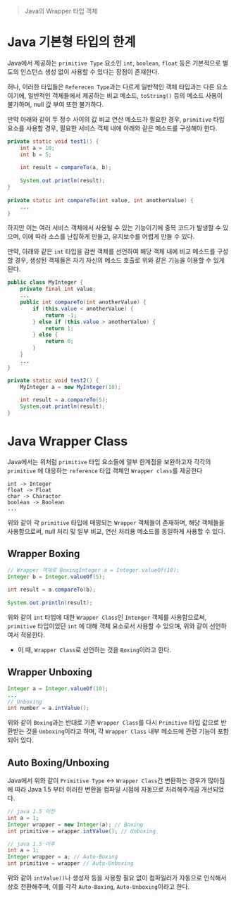 > Java의 Wrapper 타입 객체

# Java 기본형 타입의 한계
Java에서 제공하는 `primitive Type` 요소인 `int`, `boolean`, `float` 등은 기본적으로 별도의 인스턴스 생성 없이 사용할 수 있다는 장점이 존재한다.

허나, 이러한 타입들은 `Referecen Type`과는 다르게 일반적인 객체 타입과는 다른 요소이기에, 일반적인 객체들에서 제공하는 비교 메소드, `toString()` 등의 메소드 사용이 불가하며, null 값 부여 또한 불가하다.

만약 아래와 같이 두 정수 사이의 값 비교 연산 메소드가 필요한 경우, `primitive` 타입 요소를 사용할 경우, 필요한 서비스 객체 내에 아래와 같은 메소드를 구성해야 한다.
```java
private static void test1() {  
    int a = 10;  
    int b = 5;  
  
    int result = compareTo(a, b);  
  
    System.out.println(result);  
}  
  
private static int compareTo(int value, int anotherValue) {  
    ...
}
```

하지만 이는 여러 서비스 객체에서 사용될 수 있는 기능이기에 중복 코드가 발생할 수 있으며, 이에 따라 소스를 난잡하게 만들고, 유지보수를 어렵게 만들 수 있다.

만약, 아래와 같은 `int` 타입을 감싼 객체를 선언하여 해당 객체 내에 비교 메소드를 구성할 경우, 생성된 객체들은 자기 자신의 메소드 호출로 위와 같은 기능을 이용할 수 있게 된다.
```java
public class MyInteger {  
    private final int value;
    ... 
    public int compareTo(int anotherValue) {  
        if (this.value < anotherValue) {  
            return -1;  
        } else if (this.value > anotherValue) {  
            return 1;  
        } else {  
            return 0;  
        }  
    }
    ...
}

private static void test2() {  
    MyInteger a = new MyInteger(10);  
  
    int result = a.compareTo(5);  
    System.out.println(result);  
}
```

# Java Wrapper Class
Java에서는 위처럼 `primitive` 타입 요소들에 일부 한계점을 보완하고자 각각의 `primitive` 에 대응하는  `reference` 타입 객체인 `Wrapper class`를 제공한다

```text
int -> Integer
float -> Float
char -> Charactor
boolean -> Boolean
...
```

위와 같이 각 `primitive` 타입에 매핑되는 `Wrapper` 객체들이 존재하며, 해당 객체들을 사용함으로써, null 처리 및 일부 비교, 연산 처리용 메소드를 동일하게 사용할 수 있다.

## Wrapper Boxing
```java
// Wrapper 객체로 BoxingInteger a = Integer.valueOf(10);  
Integer b = Integer.valueOf(5);  
  
int result = a.compareTo(b);  
  
System.out.println(result);
```

위와 같이 `int` 타입에 대한 `Wrapper Class`인 `Intenger` 객체를 사용함으로써, `primitive` 타입이었던 `int` 에 대해 객체 요소로서 사용할 수 있으며, 위와 같이 선언하여서 적용한다.
- 이 때, `Wrapper Class`로 선언하는 것을 `Boxing`이라고 한다.

## Wrapper Unboxing
```java
Integer a = Integer.valueOf(10);
...
// Unboxing
int number = a.intValue();
```
위와 같이 `Boxing`과는 반대로 기존 `Wrapper Class`를 다시 `Primitive` 타입 값으로 반환받는 것을 `Unboxing`이라고 하며, 각 `Wrapper Class` 내부 메소드에 관련 기능이 포함되어 있다. 

## Auto Boxing/Unboxing
Java에서 위와 같이 `Primitive Type` <-> `Wrapper Class`간 변환하는 경우가 많아짐에 따라 Java 1.5 부터 이러한 변환을 컴파일 시점에 자동으로 처리해주게끔 개선되었다.

```java
// java 1.5 이전
int a = 1;
Integer wrapper = new Integer(a); // Boxing
int primitive = wrapper.intValue(); // Unboxing

// java 1.5 이후
int a = 1;
Integer wrapper = a; // Auto-Boxing
int primitive = wrapper // Auto-Unboxing
```

위와 같이 `intValue()`나 생성자 등을 사용할 필요 없이 컴파일러가 자동으로 인식해서 상호 전환해주며, 이를 각각 `Auto-Boxing`, `Auto-Unboxing`이라고 한다.

